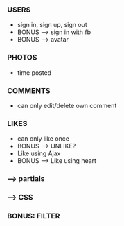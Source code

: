 ### USERS
* sign in, sign up, sign out
* BONUS --> sign in with fb
* BONUS --> avatar


### PHOTOS
<!-- * caption: string -->
<!-- * can only delete/edit own pic -->
* time posted
<!-- * posted by -->


### COMMENTS
* can only edit/delete own comment
<!-- * posted by -->

### LIKES
* can only like once
* BONUS --> UNLIKE?
* Like using Ajax
* BONUS --> Like using heart

### --> partials
### --> CSS


### BONUS: FILTER
